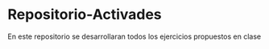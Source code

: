 # Repositorio-Activades
En este repositorio se desarrollaran todos los ejercicios propuestos en clase

